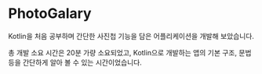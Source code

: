 ﻿# PhotoGalary

Kotlin을 처음 공부하며 간단한 사진첩 기능을 담은 어플리케이션을 개발해 보았습니다. 

총 개발 소요 시간은 20분 가량 소요되었고,
Kotlin으로 개발하는 앱의 기본 구조, 문법 등을 간단하게 알아 볼 수 있는 시간이었습니다.
